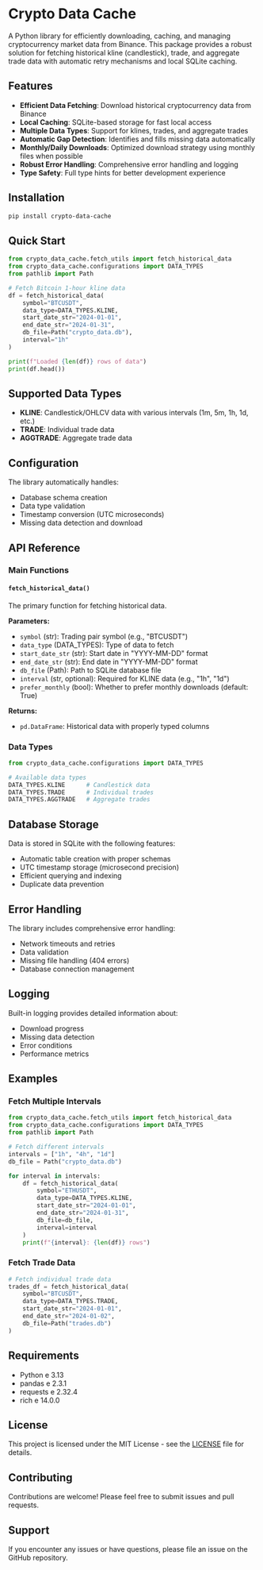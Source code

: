 # Crypto Data Cache

A Python library for efficiently downloading, caching, and managing cryptocurrency market data from Binance. This package provides a robust solution for fetching historical kline (candlestick), trade, and aggregate trade data with automatic retry mechanisms and local SQLite caching.

## Features

- **Efficient Data Fetching**: Download historical cryptocurrency data from Binance
- **Local Caching**: SQLite-based storage for fast local access
- **Multiple Data Types**: Support for klines, trades, and aggregate trades
- **Automatic Gap Detection**: Identifies and fills missing data automatically
- **Monthly/Daily Downloads**: Optimized download strategy using monthly files when possible
- **Robust Error Handling**: Comprehensive error handling and logging
- **Type Safety**: Full type hints for better development experience

## Installation

```bash
pip install crypto-data-cache
```

## Quick Start

```python
from crypto_data_cache.fetch_utils import fetch_historical_data
from crypto_data_cache.configurations import DATA_TYPES
from pathlib import Path

# Fetch Bitcoin 1-hour kline data
df = fetch_historical_data(
    symbol="BTCUSDT",
    data_type=DATA_TYPES.KLINE,
    start_date_str="2024-01-01",
    end_date_str="2024-01-31",
    db_file=Path("crypto_data.db"),
    interval="1h"
)

print(f"Loaded {len(df)} rows of data")
print(df.head())
```

## Supported Data Types

- **KLINE**: Candlestick/OHLCV data with various intervals (1m, 5m, 1h, 1d, etc.)
- **TRADE**: Individual trade data
- **AGGTRADE**: Aggregate trade data

## Configuration

The library automatically handles:
- Database schema creation
- Data type validation
- Timestamp conversion (UTC microseconds)
- Missing data detection and download

## API Reference

### Main Functions

#### `fetch_historical_data()`
The primary function for fetching historical data.

**Parameters:**
- `symbol` (str): Trading pair symbol (e.g., "BTCUSDT")
- `data_type` (DATA_TYPES): Type of data to fetch
- `start_date_str` (str): Start date in "YYYY-MM-DD" format
- `end_date_str` (str): End date in "YYYY-MM-DD" format
- `db_file` (Path): Path to SQLite database file
- `interval` (str, optional): Required for KLINE data (e.g., "1h", "1d")
- `prefer_monthly` (bool): Whether to prefer monthly downloads (default: True)

**Returns:**
- `pd.DataFrame`: Historical data with properly typed columns

### Data Types

```python
from crypto_data_cache.configurations import DATA_TYPES

# Available data types
DATA_TYPES.KLINE      # Candlestick data
DATA_TYPES.TRADE      # Individual trades
DATA_TYPES.AGGTRADE   # Aggregate trades
```

## Database Storage

Data is stored in SQLite with the following features:
- Automatic table creation with proper schemas
- UTC timestamp storage (microsecond precision)
- Efficient querying and indexing
- Duplicate data prevention

## Error Handling

The library includes comprehensive error handling:
- Network timeouts and retries
- Data validation
- Missing file handling (404 errors)
- Database connection management

## Logging

Built-in logging provides detailed information about:
- Download progress
- Missing data detection
- Error conditions
- Performance metrics

## Examples

### Fetch Multiple Intervals

```python
from crypto_data_cache.fetch_utils import fetch_historical_data
from crypto_data_cache.configurations import DATA_TYPES
from pathlib import Path

# Fetch different intervals
intervals = ["1h", "4h", "1d"]
db_file = Path("crypto_data.db")

for interval in intervals:
    df = fetch_historical_data(
        symbol="ETHUSDT",
        data_type=DATA_TYPES.KLINE,
        start_date_str="2024-01-01",
        end_date_str="2024-01-31",
        db_file=db_file,
        interval=interval
    )
    print(f"{interval}: {len(df)} rows")
```

### Fetch Trade Data

```python
# Fetch individual trade data
trades_df = fetch_historical_data(
    symbol="BTCUSDT",
    data_type=DATA_TYPES.TRADE,
    start_date_str="2024-01-01",
    end_date_str="2024-01-02",
    db_file=Path("trades.db")
)
```

## Requirements

- Python e 3.13
- pandas e 2.3.1
- requests e 2.32.4
- rich e 14.0.0

## License

This project is licensed under the MIT License - see the [LICENSE](LICENSE) file for details.

## Contributing

Contributions are welcome! Please feel free to submit issues and pull requests.

## Support

If you encounter any issues or have questions, please file an issue on the GitHub repository.